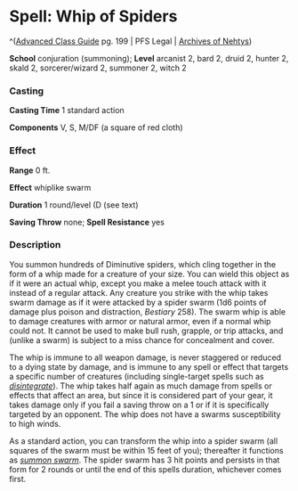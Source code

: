# Spell: Whip of Spiders

^([Advanced Class Guide][ss-whip-of-spiders] pg. 199 | PFS Legal | [Archives of Nehtys][sn-whip-of-spiders])

**School** conjuration (summoning); **Level** arcanist 2, bard 2, druid 2, hunter 2, skald 2, sorcerer/wizard 2, summoner 2, witch 2

### Casting

**Casting Time** 1 standard action  

**Components** V, S, M/DF (a square of red cloth)

### Effect

**Range** 0 ft.  

**Effect** whiplike swarm  

**Duration** 1 round/level (D (see text)  

**Saving Throw** none; **Spell Resistance** yes

### Description

You summon hundreds of Diminutive spiders, which cling together in the form of a whip made for a creature of your size. You can wield this object as if it were an actual whip, except you make a melee touch attack with it instead of a regular attack. Any creature you strike with the whip takes swarm damage as if it were attacked by a spider swarm (1d6 points of damage plus poison and distraction, _Bestiary_ 258). The swarm whip is able to damage creatures with armor or natural armor, even if a normal whip could not. It cannot be used to make bull rush, grapple, or trip attacks, and (unlike a swarm) is subject to a miss chance for concealment and cover.  

The whip is immune to all weapon damage, is never staggered or reduced to a dying state by damage, and is immune to any spell or effect that targets a specific number of creatures (including single-target spells such as _[disintegrate]_). The whip takes half again as much damage from spells or effects that affect an area, but since it is considered part of your gear, it takes damage only if you fail a saving throw on a 1 or if it is specifically targeted by an opponent. The whip does not have a swarms susceptibility to high winds.  

As a standard action, you can transform the whip into a spider swarm (all squares of the swarm must be within 15 feet of you); thereafter it functions as _[summon swarm]_. The spider swarm has 3 hit points and persists in that form for 2 rounds or until the end of this spells duration, whichever comes first.

[ss-whip-of-spiders]: http://paizo.com/products/btpy978v
[sn-whip-of-spiders]: http://www.archivesofnethys.com/SpellDisplay.aspx?ItemName=Whip%20of%20Spiders
[disintegrate]: http://www.archivesofnethys.com/SpellDisplay.aspx?ItemName=disintegrate
[summon swarm]: http://www.archivesofnethys.com/SpellDisplay.aspx?ItemName=summon%20swarm
